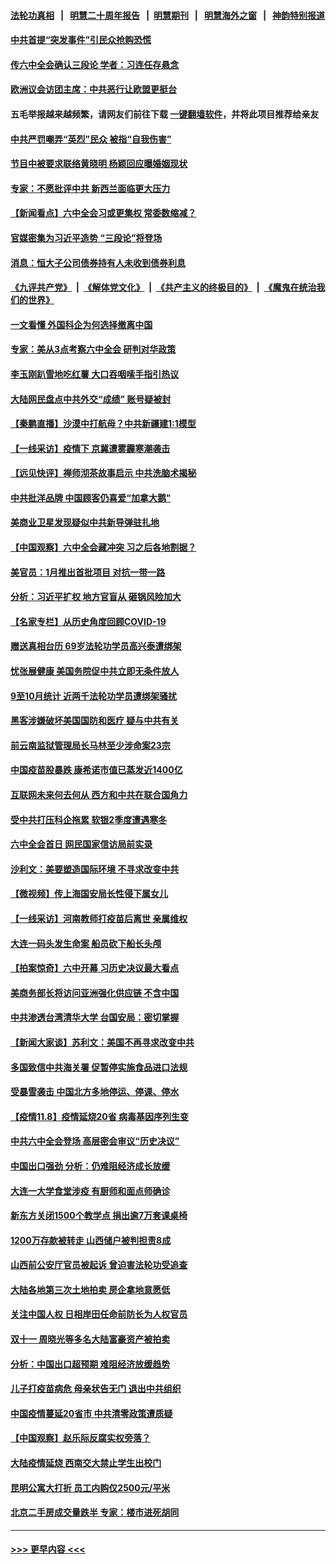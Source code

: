 #### [法轮功真相](https://github.com/gfw-breaker/truth/blob/master/README.md?t=0) &nbsp;&nbsp;|&nbsp;&nbsp; [明慧二十周年报告](https://github.com/gfw-breaker/mh-reports/blob/master/README.md?t=0) &nbsp;&nbsp;|&nbsp;&nbsp;[明慧期刊](https://github.com/gfw-breaker/mh-qikan) &nbsp;&nbsp;|&nbsp;&nbsp; [明慧海外之窗](https://github.com/gfw-breaker/mh-news/blob/master/README.md?t=0) &nbsp;&nbsp;|&nbsp;&nbsp; [神韵特别报道](https://github.com/gfw-breaker/mh-news/blob/master/shenyun.md?t=0)
#### [中共首提“突发事件”引民众抢购恐慌](../pages/nsc413/n13363973.md?t=11091450) 
#### [传六中全会确认三段论 学者：习连任存悬念](../pages/nsc413/n13363912.md?t=11091450) 
#### [欧洲议会访团主席：中共恶行让欧盟更挺台](../pages/nsc413/n13363901.md?t=11091450) 
#### 五毛举报越来越频繁，请网友们前往下载 [一键翻墙软件](https://github.com/gfw-breaker/ssr-accounts)，并将此项目推荐给亲友
#### [中共严罚嘲弄“英烈”民众 被指“自我伤害”](../pages/nsc413/n13363684.md?t=11091450) 
#### [节目中被要求联络黄晓明 杨颖回应曝婚姻现状](../pages/nsc413/n13363415.md?t=11091450) 
#### [专家：不愿批评中共 新西兰面临更大压力](../pages/nsc413/n13363844.md?t=11091450) 
#### [【新闻看点】六中全会习或更集权 常委数缩减？](../pages/nsc413/n13362553.md?t=11091450) 
#### [官媒密集为习近平造势 “三段论”将登场](../pages/nsc413/n13363764.md?t=11091450) 
#### [消息：恒大子公司债券持有人未收到债券利息](../pages/nsc413/n13363420.md?t=11091450) 
#### [《九评共产党》](https://github.com/begood0513/9ping.md/blob/master/README.md) &nbsp;|&nbsp; [《解体党文化》](../../../../jtdwh.md/blob/master/README.md)  &nbsp;|&nbsp; [《共产主义的终极目的》](../../../../gczydzjmd.md/blob/master/README.md) &nbsp;|&nbsp; [《魔鬼在统治我们的世界》](../../../../mgztzwmdsj.md/blob/master/README.md) 
#### [一文看懂 外国科企为何选择撤离中国](../pages/nsc413/n13351520.md?t=11091450) 
#### [专家：美从3点考察六中全会 研判对华政策](../pages/nsc413/n13362089.md?t=11091450) 
#### [李玉刚趴雪地吃红薯 大口吞咽嗦手指引热议](../pages/nsc413/n13363137.md?t=11091450) 
#### [大陆网民盘点中共外交“成绩” 账号疑被封](../pages/nsc413/n13363322.md?t=11091450) 
#### [【秦鹏直播】沙漠中打航母？中共新疆建1:1模型](../pages/nsc413/n13363276.md?t=11091450) 
#### [【一线采访】疫情下 京冀遭雾霾寒潮袭击](../pages/nsc413/n13363163.md?t=11091450) 
#### [【远见快评】禅师沏茶故事启示 中共洗脑术揭秘](../pages/nsc413/n13363202.md?t=11091450) 
#### [中共批洋品牌 中国顾客仍喜爱“加拿大鹅”](../pages/nsc413/n13363135.md?t=11091450) 
#### [美商业卫星发现疑似中共新导弹驻扎地](../pages/nsc413/n13363238.md?t=11091450) 
#### [【中国观察】六中全会藏冲突 习之后各地割据？](../pages/nsc413/n13362729.md?t=11091450) 
#### [美官员：1月推出首批项目 对抗一带一路](../pages/nsc413/n13363145.md?t=11091450) 
#### [分析：习近平扩权 地方官盲从 砸锅风险加大](../pages/nsc413/n13362935.md?t=11091450) 
#### [【名家专栏】从历史角度回顾COVID-19](../pages/nsc413/n13361917.md?t=11091450) 
#### [赠送真相台历 69岁法轮功学员高兴泰遭绑架](../pages/nsc413/n13359869.md?t=11091450) 
#### [忧张展健康 美国务院促中共立即无条件放人](../pages/nsc413/n13363080.md?t=11091450) 
#### [9至10月统计 近两千法轮功学员遭绑架骚扰](../pages/nsc413/n13361681.md?t=11091450) 
#### [黑客涉嫌破坏美国国防和医疗 疑与中共有关](../pages/nsc413/n13362753.md?t=11091450) 
#### [前云南监狱管理局长马林至少涉命案23宗](../pages/nsc413/n13353866.md?t=11091450) 
#### [中国疫苗股暴跌 康希诺市值已蒸发近1400亿](../pages/nsc413/n13362859.md?t=11091450) 
#### [互联网未来何去何从 西方和中共在联合国角力](../pages/nsc413/n13362882.md?t=11091450) 
#### [受中共打压科企拖累 软银2季度遭遇寒冬](../pages/nsc413/n13362907.md?t=11091450) 
#### [六中全会首日 网民国家信访局前实录](../pages/nsc413/n13362794.md?t=11091450) 
#### [沙利文：美要塑造国际环境 不寻求改变中共](../pages/nsc413/n13362875.md?t=11091450) 
#### [【微视频】传上海国安局长性侵下属女儿](../pages/nsc413/n13362213.md?t=11091450) 
#### [【一线采访】河南教师打疫苗后离世 亲属维权](../pages/nsc413/n13361629.md?t=11091450) 
#### [大连一码头发生命案 船员砍下船长头颅](../pages/nsc413/n13362627.md?t=11091450) 
#### [【拍案惊奇】六中开幕 习历史决议最大看点](../pages/nsc413/n13361982.md?t=11091450) 
#### [美商务部长将访问亚洲强化供应链 不含中国](../pages/nsc413/n13362499.md?t=11091450) 
#### [中共渗透台湾清华大学 台国安局：密切掌握](../pages/nsc413/n13361318.md?t=11091450) 
#### [【新闻大家谈】苏利文：美国不再寻求改变中共](../pages/nsc413/n13361938.md?t=11091450) 
#### [多国致信中共海关署 促暂停实施食品进口法规](../pages/nsc413/n13362116.md?t=11091450) 
#### [受暴雪袭击 中国北方多地停运、停课、停水](../pages/nsc413/n13361497.md?t=11091450) 
#### [【疫情11.8】疫情延烧20省 病毒基因序列生变](../pages/nsc413/n13361227.md?t=11091450) 
#### [中共六中全会登场 高层密会审议“历史决议”](../pages/nsc413/n13360344.md?t=11091450) 
#### [中国出口强劲 分析：仍难阻经济成长放缓](../pages/nsc413/n13361890.md?t=11091450) 
#### [大连一大学食堂涉疫 有厨师和面点师确诊](../pages/nsc413/n13361606.md?t=11091450) 
#### [新东方关闭1500个教学点 捐出逾7万套课桌椅](../pages/nsc413/n13361303.md?t=11091450) 
#### [1200万存款被转走 山西储户被判担责8成](../pages/nsc413/n13361440.md?t=11091450) 
#### [山西前公安厅官员被起诉 曾迫害法轮功受追查](../pages/nsc413/n13361333.md?t=11091450) 
#### [大陆各地第三次土地拍卖 房企拿地意愿低](../pages/nsc413/n13360612.md?t=11091450) 
#### [关注中国人权 日相岸田任命前防长为人权官员](../pages/nsc413/n13361113.md?t=11091450) 
#### [双十一 周晓光等多名大陆富豪资产被拍卖](../pages/nsc413/n13360594.md?t=11091450) 
#### [分析：中国出口超预期 难阻经济放缓趋势](../pages/nsc413/n13360712.md?t=11091450) 
#### [儿子打疫苗病危 母亲状告无门 退出中共组织](../pages/nsc413/n13356568.md?t=11091450) 
#### [中国疫情蔓延20省市 中共清零政策遭质疑](../pages/nsc413/n13360282.md?t=11091450) 
#### [【中国观察】赵乐际反腐实权旁落？](../pages/nsc413/n13360268.md?t=11091450) 
#### [大陆疫情延烧 西南交大禁止学生出校门](../pages/nsc413/n13360566.md?t=11091450) 
#### [昆明公寓大打折 员工内购仅2500元/平米](../pages/nsc413/n13360275.md?t=11091450) 
#### [北京二手房成交量跌半 专家：楼市进死胡同](../pages/nsc413/n13360599.md?t=11091450) 

----
#### [ >>> 更早内容 <<< ](../indexes/nsc413-earlier.md)
